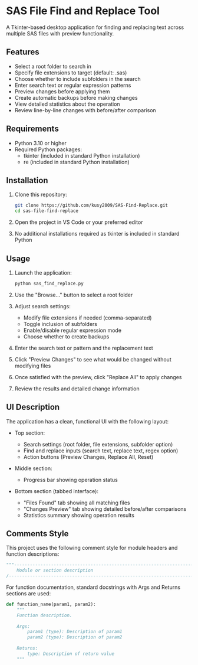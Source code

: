 # SAS File Find and Replace Tool

A Tkinter-based desktop application for finding and replacing text across multiple SAS files with preview functionality.

## Features

- Select a root folder to search in
- Specify file extensions to target (default: .sas)
- Choose whether to include subfolders in the search
- Enter search text or regular expression patterns
- Preview changes before applying them
- Create automatic backups before making changes
- View detailed statistics about the operation
- Review line-by-line changes with before/after comparison

## Requirements

- Python 3.10 or higher
- Required Python packages:
  - tkinter (included in standard Python installation)
  - re (included in standard Python installation)

## Installation

1. Clone this repository:
   ```bash
   git clone https://github.com/kusy2009/SAS-Find-Replace.git
   cd sas-file-find-replace
   ```

2. Open the project in VS Code or your preferred editor

3. No additional installations required as tkinter is included in standard Python

## Usage

1. Launch the application:
   ```bash
   python sas_find_replace.py
   ```

2. Use the "Browse..." button to select a root folder

3. Adjust search settings:
   - Modify file extensions if needed (comma-separated)
   - Toggle inclusion of subfolders
   - Enable/disable regular expression mode
   - Choose whether to create backups

4. Enter the search text or pattern and the replacement text

5. Click "Preview Changes" to see what would be changed without modifying files

6. Once satisfied with the preview, click "Replace All" to apply changes

7. Review the results and detailed change information

## UI Description

The application has a clean, functional UI with the following layout:

- Top section:
  - Search settings (root folder, file extensions, subfolder option)
  - Find and replace inputs (search text, replace text, regex option)
  - Action buttons (Preview Changes, Replace All, Reset)

- Middle section:
  - Progress bar showing operation status

- Bottom section (tabbed interface):
  - "Files Found" tab showing all matching files
  - "Changes Preview" tab showing detailed before/after comparisons
  - Statistics summary showing operation results

## Comments Style

This project uses the following comment style for module headers and function descriptions:

```python
"""----------------------------------------------------------------------------------------------------------/
    Module or section description
/----------------------------------------------------------------------------------------------------------"""
```

For function documentation, standard docstrings with Args and Returns sections are used:

```python
def function_name(param1, param2):
    """
    Function description.
    
    Args:
        param1 (type): Description of param1
        param2 (type): Description of param2
        
    Returns:
        type: Description of return value
    """
```
